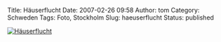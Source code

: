Title: Häuserflucht
Date: 2007-02-26 09:58
Author: tom
Category: Schweden
Tags: Foto, Stockholm
Slug: haeuserflucht
Status: published

[![Häuserflucht](http://www.fiket.de/pic/fonstrar_s.jpg "Häuserflucht")](http://www.fiket.de/pic/fonstrar_l.jpg)


